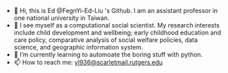 - 👋 Hi, this is Ed  @FegnYi-Ed-Liu 's Github. I am an assistant professor in one national university in Taiwan. 
- 👀 I see myself as a computational social scientist. My research interests include child development and wellbeing; early childhood education and care policy, comparative analysis of social welfare policies, data science, and geographic information system.
- 🌱 I’m currently learning to automoate the boring stuff with python.
- 📫 How to reach me: yl936@scarletmail.rutgers.edu

<!---
FegnYi-Ed-Liu/FegnYi-Ed-Liu is a ✨ special ✨ repository because its `README.md` (this file) appears on your GitHub profile.
You can click the Preview link to take a look at your changes.
--->
